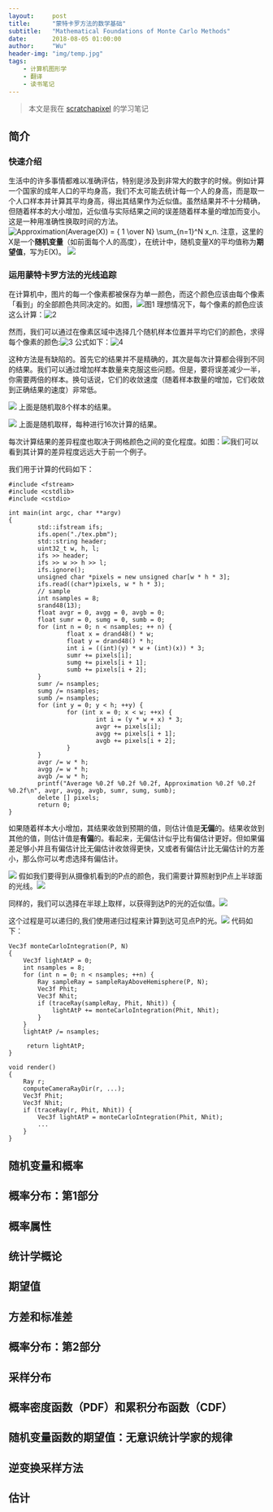 ```yaml
---
layout:     post
title:      "蒙特卡罗方法的数学基础"
subtitle:   "Mathematical Foundations of Monte Carlo Methods"
date:       2018-08-05 01:00:00
author:     "Wu"
header-img: "img/temp.jpg"
tags:
    - 计算机图形学
    - 翻译
    - 读书笔记
---
```


>本文是我在 [scratchapixel](www.scratchapixel.com) 的学习笔记


## 简介

### 快速介绍

生活中的许多事情都难以准确评估，特别是涉及到非常大的数字的时候。例如计算一个国家的成年人口的平均身高，我们不太可能去统计每一个人的身高，而是取一个人口样本并计算其平均身高，得出其结果作为近似值。虽然结果并不十分精确，但随着样本的大小增加，近似值与实际结果之间的误差随着样本量的增加而变小。这是一种用准确性换取时间的方法。
![Approximation(Average(X)) = { 1 \over N} \sum_{n=1}^N x_n.](http://latex.codecogs.com/gif.latex?Approximation(Average(X))&space;=&space;{&space;1&space;\over&space;N}&space;\sum_{n=1}^N&space;x_n.)
注意，这里的X是一个**随机变量**（如前面每个人的高度），在统计中，随机变量X的平均值称为**期望值**，写为E(X)。
![](http://latex.codecogs.com/gif.latex?E(X)&space;\approx&space;{&space;1&space;\over&space;N&space;}&space;\sum_{n&space;=&space;1}^N&space;x_n.)

### 运用蒙特卡罗方法的光线追踪

在计算机中，图片的每一个像素都被保存为单一颜色，而这个颜色应该由每个像素「看到」的全部颜色共同决定的。如图，![图1](http://www.scratchapixel.com/images/upload/monte-carlo-methods/areacam1.png?)
理想情况下，每个像素的颜色应该这么计算：![2](http://latex.codecogs.com/gif.latex?L_{pixel}&space;=&space;\int_{pixel&space;area}&space;L(x_p)&space;dA,)

然而，我们可以通过在像素区域中选择几个随机样本位置并平均它们的颜色，求得每个像素的颜色:![3](http://www.scratchapixel.com/images/upload/monte-carlo-methods/areacam2.png?)
公式如下：![4](http://latex.codecogs.com/gif.latex?L_{pixel}&space;\approx&space;{1&space;\over&space;N&space;}&space;\sum_{n=1}^N&space;L(x_n),)

这种方法是有缺陷的。首先它的结果并不是精确的，其次是每次计算都会得到不同的结果。我们可以通过增加样本数量来克服这些问题。但是，要将误差减少一半，你需要两倍的样本。换句话说，它们的收敛速度（随着样本数量的增加，它们收敛到正确结果的速度）非常低。

![](http://www.scratchapixel.com/images/upload/monte-carlo-methods/mcintegration01.png?)
上面是随机取8个样本的结果。

![](http://www.scratchapixel.com/images/upload/monte-carlo-methods/mcintegration03.png?)
上面是随机取样，每种进行16次计算的结果。

每次计算结果的差异程度也取决于网格颜色之间的变化程度。如图：![](http://www.scratchapixel.com/images/upload/monte-carlo-methods/mcintegration04.png?)我们可以看到其计算的差异程度远远大于前一个例子。

我们用于计算的代码如下：
```
#include <fstream> 
#include <cstdlib> 
#include <cstdio> 
 
int main(int argc, char **argv) 
{ 
        std::ifstream ifs; 
        ifs.open("./tex.pbm"); 
        std::string header; 
        uint32_t w, h, l; 
        ifs >> header; 
        ifs >> w >> h >> l; 
        ifs.ignore(); 
        unsigned char *pixels = new unsigned char[w * h * 3]; 
        ifs.read((char*)pixels, w * h * 3); 
        // sample
        int nsamples = 8; 
        srand48(13); 
        float avgr = 0, avgg = 0, avgb = 0; 
        float sumr = 0, sumg = 0, sumb = 0; 
        for (int n = 0; n < nsamples; ++ n) { 
                float x = drand48() * w; 
                float y = drand48() * h; 
                int i = ((int)(y) * w + (int)(x)) * 3; 
                sumr += pixels[i]; 
                sumg += pixels[i + 1]; 
                sumb += pixels[i + 2]; 
        } 
        sumr /= nsamples; 
        sumg /= nsamples; 
        sumb /= nsamples; 
        for (int y = 0; y < h; ++y) { 
                for (int x = 0; x < w; ++x) { 
                        int i = (y * w + x) * 3; 
                        avgr += pixels[i]; 
                        avgg += pixels[i + 1]; 
                        avgb += pixels[i + 2]; 
                } 
        } 
        avgr /= w * h; 
        avgg /= w * h; 
        avgb /= w * h; 
        printf("Average %0.2f %0.2f %0.2f, Approximation %0.2f %0.2f %0.2f\n", avgr, avgg, avgb, sumr, sumg, sumb); 
        delete [] pixels; 
        return 0; 
} 
```

如果随着样本大小增加，其结果收敛到预期的值，则估计值是**无偏**的。结果收敛到其他的值，则估计值是**有偏**的。看起来，无偏估计似乎比有偏估计更好。但如果偏差足够小并且有偏估计比无偏估计收敛得更快，又或者有偏估计比无偏估计的方差小，那么你可以考虑选择有偏估计。

![](http://www.scratchapixel.com/images/upload/monte-carlo-methods/mcintegration05.png?)
假如我们要得到从摄像机看到的P点的颜色，我们需要计算照射到P点上半球面的光线。![](http://latex.codecogs.com/gif.latex?L_P&space;=&space;\int_\Omega&space;L_\Omega.)

同样的，我们可以选择在半球上取样，以获得到达P的光的近似值。![](http://latex.codecogs.com/gif.latex?L_P&space;\approx&space;{&space;1&space;\over&space;N&space;}&space;\sum_{n=1}^N&space;L_n.)

这个过程是可以递归的,我们使用递归过程来计算到达可见点P的光。![](http://www.scratchapixel.com/images/upload/monte-carlo-methods/mcintegration06.png?)
代码如下：
```
Vec3f monteCarloIntegration(P, N) 
{ 
    Vec3f lightAtP = 0; 
    int nsamples = 8; 
    for (int n = 0; n < nsamples; ++n) { 
        Ray sampleRay = sampleRayAboveHemisphere(P, N); 
        Vec3f Phit; 
        Vec3f Nhit; 
        if (traceRay(sampleRay, Phit, Nhit)) { 
            lightAtP += monteCarloIntegration(Phit, Nhit); 
        } 
    } 
    lightAtP /= nsamples; 
 
     return lightAtP; 
} 
 
void render() 
{ 
    Ray r; 
    computeCameraRayDir(r, ...); 
    Vec3f Phit; 
    Vec3f Nhit; 
    if (traceRay(r, Phit, Nhit)) { 
        Vec3f lightAtP = monteCarloIntegration(Phit, Nhit); 
        ... 
    } 
} 
```

## 随机变量和概率

## 概率分布：第1部分
## 概率属性
## 统计学概论
## 期望值
## 方差和标准差
## 概率分布：第2部分
## 采样分布
## 概率密度函数（PDF）和累积分布函数（CDF）
## 随机变量函数的期望值：无意识统计学家的规律
## 逆变换采样方法
## 估计



